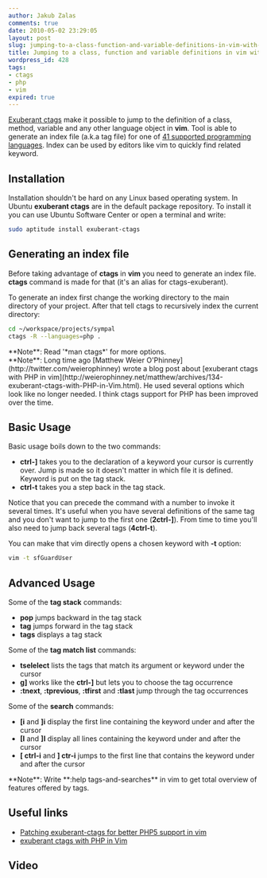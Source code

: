 ```yaml
---
author: Jakub Zalas
comments: true
date: 2010-05-02 23:29:05
layout: post
slug: jumping-to-a-class-function-and-variable-definitions-in-vim-with-exuberant-ctags
title: Jumping to a class, function and variable definitions in vim with exuberant ctags
wordpress_id: 428
tags:
- ctags
- php
- vim
expired: true
---
```


[Exuberant ctags](http://ctags.sourceforge.net/) make it possible to jump to the definition of a class, method, variable and any other language object in **vim**. Tool is  able to generate an index file (a.k.a tag file) for one of [41 supported programming languages](http://ctags.sourceforge.net/languages.html). Index can be used by     editors like vim to quickly find related keyword.


## Installation


Installation shouldn't be hard on any Linux based operating system. In Ubuntu **exuberant ctags** are in the default package repository. To install it you can use Ubuntu Software Center or open a terminal and write:

    
```bash
sudo aptitude install exuberant-ctags
```




## Generating an index file


Before taking advantage of **ctags** in **vim** you need to generate an index file. **ctags** command is made for that (it's an alias for ctags-exuberant).

To generate an index first change the working directory to the main directory of your project. After that tell ctags to recursively index the current directory:

    
```bash
cd ~/workspace/projects/sympal
ctags -R --languages=php .
```


<div class="alert alert-warning" markdown="1">
**Note**: Read '*man ctags*' for more options.
</div>

<div class="alert alert-warning" markdown="1">
**Note**: Long time ago [Matthew Weier O'Phinney](http://twitter.com/weierophinney) wrote a blog post about [exuberant ctags with PHP in vim](http://weierophinney.net/matthew/archives/134-exuberant-ctags-with-PHP-in-Vim.html). He used several options which look like no longer needed. I think ctags support for PHP has been improved over the time.
</div>


## Basic Usage


Basic usage boils down to the two commands:

* **ctrl-]** takes you to the declaration of a keyword your cursor is currently over. Jump is made so it doesn't matter in which file it is defined. Keyword is put on the tag stack.
* **ctrl-t** takes you a step back in the tag stack.


Notice that you can precede the command with a number to invoke it several times. It's useful when you have several definitions of the same tag and you don't want to jump to the first one      (**2ctrl-]**). From time to time you'll also need to jump back several tags (**4ctrl-t**).

You can make that vim directly opens a chosen keyword with **-t** option:

    
```bash
vim -t sfGuardUser
```




## Advanced Usage


Some of the **tag stack** commands:

* **pop** jumps backward in the tag stack
* **tag** jumps forward in the tag stack
* **tags** displays a tag stack


Some of the **tag match list** commands:

* **tselelect** lists the tags that match its argument or keyword under the cursor
* **g]** works like the **ctrl-]** but lets you to choose the tag occurrence
* **:tnext**, **:tprevious**, **:tfirst** and **:tlast** jump through the tag occurrences


Some of the **search** commands:

* **\[i** and **]i** display the first line containing the keyword under and after the cursor
* **\[I** and **]I** display all lines containing the keyword under and after the cursor
* **\[ ctrl-i** and **] ctr-i** jumps to the first line that contains the keyword under and after the cursor


<div class="alert alert-warning" markdown="1">
**Note**: Write **:help tags-and-searches** in vim to get total overview of features offered by tags.
</div>


## Useful links

* [Patching exuberant-ctags for better PHP5 support in vim](http://www.jejik.com/articles/2008/11/patching_exuberant-ctags_for_better_php5_support_in_vim/)
* [exuberant ctags with PHP in Vim](http://weierophinney.net/matthew/archives/134-exuberant-ctags-with-PHP-in-Vim.html)





## Video



<div class="text-center">
    <object width="480" height="385" data="http://www.youtube.com/v/8yjxaBrmiJI&amp;hl=en_US&amp;fs=1&amp;color1=0x3a3a3a&amp;color2=0x999999" type="application/x-shockwave-flash">
        <param name="allowFullScreen" value="true" />
        <param name="allowscriptaccess" value="always" />
        <param name="src" value="http://www.youtube.com/v/8yjxaBrmiJI&amp;hl=en_US&amp;fs=1&amp;color1=0x3a3a3a&amp;color2=0x999999" />
        <param name="allowfullscreen" value="true" />
    </object>
</div>

